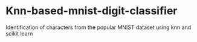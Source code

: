 # Knn-based-mnist-digit-classifier
Identification of characters from the popular MNIST dataset using knn and scikit learn
